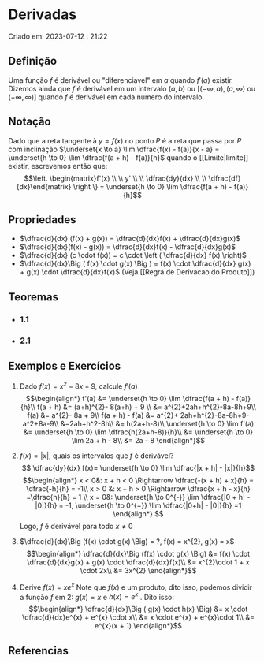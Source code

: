 # Derivadas
Criado em: 2023-07-12 : 21:22



## Definição
Uma função $f$ é derivável ou "diferenciavel" em $a$ quando $f'(a)$ existir. Dizemos ainda que $f$ é derivável em um intervalo $(a, b)$ ou $[(-\infty, a), (a, \infty) \mbox{ ou } (-\infty, \infty)]$ quando $f$ é derivável em cada numero do intervalo.

## Notação
Dado que a reta tangente à $y = f(x)$ no ponto $P$ é a reta que passa por $P$ com inclinação $\underset{x \to a} \lim \dfrac{f(x) - f(a)}{x - a} = \underset{h \to 0} \lim \dfrac{f(a + h) - f(a)}{h}$ quando o [[Limite|limite]] existir, escrevemos então que:
$$\left. \begin{matrix}f'(x) \\ \\  y' \\ \\  \dfrac{dy}{dx} \\ \\  \dfrac{df}{dx}\end{matrix} \right \} = \underset{h \to 0} \lim \dfrac{f(a + h) - f(a)}{h}$$

## Propriedades
- $\dfrac{d}{dx} (f(x) + g(x)) = \dfrac{d}{dx}f(x) + \dfrac{d}{dx}g(x)$
- $\dfrac{d}{dx}(f(x) - g(x)) = \dfrac{d}{dx}f(x) - \dfrac{d}{dx}g(x)$
- $\dfrac{d}{dx} (c \cdot f(x)) = c \cdot \left ( \dfrac{d}{dx} f(x) \right)$  
- $\dfrac{d}{dx}\Big ( f(x) \cdot g(x) \Big ) = f(x) \cdot \dfrac{d}{dx} g(x) + g(x) \cdot \dfrac{d}{dx}f(x)$ (Veja [[Regra de Derivacao do Produto]])

## Teoremas
- ### 1.1
- ### 2.1

## Exemplos e Exercícios
1. Dado $f(x) = x^{2} - 8x + 9$, calcule $f'(a)$
$$\begin{align*}
f'(a) &= \underset{h \to 0} \lim \dfrac{f(a + h) - f(a)}{h}\\
f(a + h) &= (a+h)^{2}- 8(a+h) + 9 \\
&= a^{2}+2ah+h^{2}-8a-8h+9\\
f(a) &= a^{2}- 8a + 9\\
f(a + h) - f(a) &= a^{2}+ 2ah+h^{2}-8a-8h+9-a^2+8a-9\\
&=2ah+h^2-8h\\
&= h(2a+h-8)\\
\underset{h \to 0} \lim f'(a) &= \underset{h \to 0} \lim \dfrac{h(2a+h-8)}{h}\\
&= \underset{h \to 0} \lim 2a + h - 8\\
&= 2a - 8
\end{align*}$$
2. $f(x) = |x|$, quais os intervalos que $f$ é derivável?
$$
\dfrac{dy}{dx} f(x)= \underset{h \to 0} \lim \dfrac{|x + h| - |x|}{h}$$
$$\begin{align*}
x < 0&: x + h < 0 \Rightarrow \dfrac{-(x + h) + x}{h} = \dfrac{-h}{h} = -1\\
x > 0 &: x + h > 0 \Rightarrow \dfrac{x + h - x}{h} =\dfrac{h}{h} = 1 \\
	x = 0&: \underset{h \to 0^{-}} \lim \dfrac{|0 + h| - |0|}{h} = -1, \underset{h \to 0^{+}} \lim \dfrac{|0+h| - |0|}{h} =1
\end{align*} $$
	Logo, $f$ é derivável para todo $x \neq 0$ 

3.  $\dfrac{d}{dx}\Big (f(x) \cdot g(x) \Big) = ?, f(x) = x^{2}, g(x) = x$
$$\begin{align*}
\dfrac{d}{dx}\Big (f(x) \cdot g(x) \Big) &= f(x) \cdot \dfrac{d}{dx}g(x) + g(x) \cdot \dfrac{d}{dx}f(x)\\
&= x^{2}\cdot 1 + x \cdot 2x\\
&= 3x^{2}
\end{align*}$$

4. Derive $f(x) = x e^{x}$
	Note que $f(x)$ e um produto, dito isso, podemos dividir a função $f$ em 2: $g(x) = x$ e $h(x) = e^{x}$ . Dito isso:
$$\begin{align*}
\dfrac{d}{dx}\Big ( g(x) \cdot h(x) \Big) &= x \cdot \dfrac{d}{dx}e^{x} + e^{x} \cdot x\\
&= x \cdot e^{x} + e^{x}\cdot 1\\
&= e^{x}(x + 1)
\end{align*}$$
## Referencias

